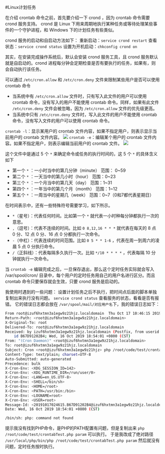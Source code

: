 #Linux计划任务

在介绍 crontab 命令之前，首先要介绍一下 crond ，因为 crontab 命令需要 crond 服务支持。 crond 是 Linux 下用来周期地执行某种任务或等待处理某些事件的一个守护进程，和 Windows 下的计划任务有些类似。

crond 服务的启动和自启动方法如下：
重新启动：`service crond restart`
查看状态：`service crond status`
设置为开机启动：`chkconfig crond on`

其实，在安装完成操作系统后，默认会安装 crond 服务工具，且 crond 服务默认就是自启动的。crond 进程每分钟会定期检查是否有要执行的任务，如果有，则会自动执行该任务。

可以通过 `/etc/cron.allow` 和 `/etc/cron.deny` 文件来限制某些用户是否可以使用 crontab 命令
* 当系统中有 `/etc/cron.allow` 文件时，只有写入此文件的用户可以使用 crontab 命令，没有写入的用户不能使用 crontab 命令。同样，如果有此文件 `/etc/cron.deny` 文件会被忽略，因为 `/etc/cron.allow` 文件的优先级更高。
* 当系统中只有 `/etc/cron.deny` 文件时，写入此文件的用户不能使用 crontab 命令，没有写入文件的用户可以使用 crontab 命令。

`crontab -l`：显示某用户的 crontab 文件内容，如果不指定用户，则表示显示当前用户的 crontab 文件内容。
![](https://img-blog.csdnimg.cn/20191017142040733.png)
`crontab -e`：编辑某个用户的 crontab 文件内容。如果不指定用户，则表示编辑当前用户的 crontab 文件。
![](https://img-blog.csdnimg.cn/20191017142121100.png)

这个文件中是通过 5 个 `*` 来确定命令或任务的执行时间的，这 5 个 `*` 的具体含义如下
* 第一个 `*` ：一小时当中的第几分钟（minute） 范围：	0~59
* 第二个 `*` ：一天当中的第几小时（hour）	  范围：0~23
* 第三个 `*` ：一个月当中的第几天（day）	  范围：1~31
* 第四个 `*` ：一年当中的第几个月（month）    范围：1~12
* 第五个 `*` ：一周当中的星期几（week）		  范围：0~7（0和7都代表星期日）


在时间表示中，还有一些特殊符号需要学习，如下所示。
* `*`（星号）：代表任何时间。比如第一个 `*` 就代表一小时种每分钟都执行一次的意思。
* `,`（逗号）：代表不连续的时间。比如 `0 8,12,16 * * *` 就代表在每天的 8 点 0 分、12 点 0 分、16 点 0 分都执行一次命令。
* `-`（中杠）：代表连续的时间范围。比如 `0 5 * * 1-6` ，代表在周一到周六的凌晨 5 点 0 分执行命令。
* `/`（正斜线）：代表每隔多久执行一次。比如 `*/10 * * * *` ，代表每隔 10 分钟就执行一次命令。

当 `crontab -e` 编辑完成之后，一旦保存退出，那么这个定时任务实际就会写入 /var/spool/cron/ 目录中，每个用户的定时任务用自己的用户名进行区分。而且 crontab 命令只要保存就会生效，只要 crond 服务是启动的。

我使用时遇到的一些问题：
设置计划任务之后不执行，把时间点后面的脚本单独复制出来执行没有问题。
`service crond status` 查看服务的状态，看看是否有报错。
它的错误日志都会放在 `/var/spool/mail/对应用户名`下，我的错误日志如下：
``` bash
From root@izuf6hxtmn3a1egw9z21hjz.localdomain  Thu Oct 17 10:46:15 2019
Return-Path: <root@izuf6hxtmn3a1egw9z21hjz.localdomain>
X-Original-To: root
Delivered-To: root@izuf6hxtmn3a1egw9z21hjz.localdomain
Received: by izuf6hxtmn3a1egw9z21hjz.localdomain (Postfix, from userid 0)
	id B67D91202B4; Wed, 16 Oct 2019 18:54:01 +0800 (CST)
From: "(Cron Daemon)" <root@izuf6hxtmn3a1egw9z21hjz.localdomain>
To: root@izuf6hxtmn3a1egw9z21hjz.localdomain
Subject: Cron <root@izuf6hxtmn3a1egw9z21hjz> php /root/code/test/crontabTest.php
Content-Type: text/plain; charset=UTF-8
Auto-Submitted: auto-generated
Precedence: bulk
X-Cron-Env: <XDG_SESSION_ID=142>
X-Cron-Env: <XDG_RUNTIME_DIR=/run/user/0>
X-Cron-Env: <LANG=en_US.UTF-8>
X-Cron-Env: <SHELL=/bin/sh>
X-Cron-Env: <HOME=/root>
X-Cron-Env: <PATH=/usr/bin:/bin>
X-Cron-Env: <LOGNAME=root>
X-Cron-Env: <USER=root>
Message-Id: <20191017024615.B67D91202B4@izuf6hxtmn3a1egw9z21hjz.localdomain>
Date: Wed, 16 Oct 2019 18:54:01 +0800 (CST)

/bin/sh: php: command not found
```
提示我没有找到PHP命令，是PHP的PATH配置有问题，但是复制出来 `php /root/code/test/crontabTest.php param` 可以执行。
于是我改成了绝对路径 `/usr/local/php/bin/php /root/code/test/crontabTest.php param` 然后就没有问题，定时任务按时执行。



